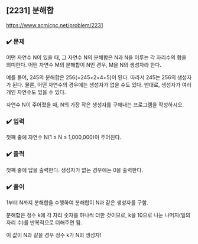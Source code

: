 ## [2231] 분해합
https://www.acmicpc.net/problem/2231

### ✔️ 문제
어떤 자연수 N이 있을 때, 그 자연수 N의 분해합은 N과 N을 이루는 각 자리수의 합을 의미한다. 어떤 자연수 M의 분해합이 N인 경우, M을 N의 생성자라 한다. 

예를 들어, 245의 분해합은 256(=245+2+4+5)이 된다. 따라서 245는 256의 생성자가 된다. 물론, 어떤 자연수의 경우에는 생성자가 없을 수도 있다. 반대로, 생성자가 여러 개인 자연수도 있을 수 있다.

자연수 N이 주어졌을 때, N의 가장 작은 생성자를 구해내는 프로그램을 작성하시오.

### ✔️ 입력
첫째 줄에 자연수 N(1 ≤ N ≤ 1,000,000)이 주어진다.

### ✔️ 출력
첫째 줄에 답을 출력한다. 생성자가 없는 경우에는 0을 출력한다.

### ✔️ 풀이
1부터 N까지 분해합을 수행하여 분해합이 N과 같은 생성자를 구함.

분해합은 정수 k에 각 자리 숫자를 하나씩 더한 것이므로, k을 10으로 나눈 나머지(일의자리 수)를 반복적으로 더해주면 됨.

이 값이 N과 같을 경우 정수 k가 N의 생성자!
